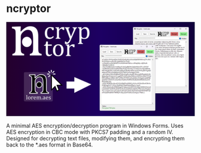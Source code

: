 # ncryptor

![](/banner.png)

A minimal AES encryption/decryption program in Windows Forms. Uses AES encryption in CBC mode with PKCS7 padding and a random IV. Designed for decrypting text files, modifying them, and encrypting them back to the *.aes format in Base64.